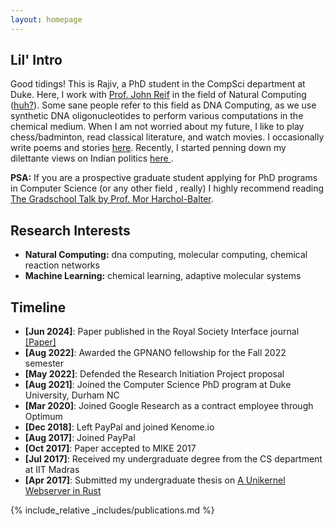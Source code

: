 ```yaml
---
layout: homepage
---
```

## Lil' Intro

Good tidings! This is Rajiv, a PhD student in the CompSci department at Duke. Here, I work with <a href="https://users.cs.duke.edu/~reif/">Prof. John Reif</a> in the field of Natural Computing (<a href="https://www.dna.caltech.edu/DNAresearch_perspective.html">huh?</a>). Some sane people refer to this field as DNA Computing, as we use synthetic DNA oligonucleotides to perform various computations in the chemical medium. When I am not worried about my future, I like to play chess/badminton, read classical literature, and watch movies. I occasionally write poems and stories <a href="https://rajivteja.wordpress.com/"> here</a>. Recently, I started penning down my dilettante views on Indian politics <a href="https://indpolitico.blogspot.com/"> here </a>.

**PSA:** If you are a prospective graduate student applying for PhD programs in Computer Science (or any other field
, really) I highly recommend reading <a href="https://www.cs.cmu.edu/~harchol/gradschooltalk.pdf"> The Gradschool
Talk by Prof. Mor Harchol-Balter</a>. 

## Research Interests

- **Natural Computing:** dna computing, molecular computing, chemical reaction networks
- **Machine Learning:** chemical learning, adaptive molecular systems

## Timeline

- **[Jun 2024]**: Paper published in the Royal Society Interface journal <a href="https://royalsocietypublishing.org/doi/10.1098/rsif.2024.0053">[Paper]</a>
- **[Aug 2022]**: Awarded the GPNANO fellowship for the Fall 2022 semester
- **[May 2022]**: Defended the Research Initiation Project proposal
- **[Aug 2021]**: Joined the Computer Science PhD program at Duke University, Durham NC
- **[Mar 2020]**: Joined Google Research as a contract employee through Optimum
- **[Dec 2018]**: Left PayPal and joined Kenome.io 
- **[Aug 2017]**: Joined PayPal
- **[Oct 2017]**: Paper accepted to MIKE 2017
- **[Jul 2017]**: Received my undergraduate degree from the CS department at IIT Madras
- **[Apr 2017]**: Submitted my undergraduate thesis on [A Unikernel Webserver in
    Rust](https://rajiv256.github.io/projects/ouros/)

{% include_relative _includes/publications.md %}
